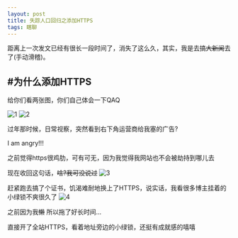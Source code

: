 ```yaml
---
layout: post
title: 失踪人口回归之添加HTTPS
tags: 瞎聊
---
```


距离上一次发文已经有很长一段时间了，消失了这么久，其实，我是去搞~~大新闻~~去了(手动滑稽)。

## #为什么添加HTTPS

给你们看两张图，你们自己体会一下QAQ

![1][1]
![2][2]

过年那时候，日常视察，突然看到右下角运营商给我塞的广告?

I am angry!!!

之前觉得https很鸡肋，可有可无，因为我觉得我网站也不会被劫持到哪儿去

现在收回这句话，~~啥?我可没说过~~
![3][3]

赶紧跑去搞了个证书，饥渴难耐地换上了HTTPS，说实话，我看很多博主挂着的小绿锁不爽很久了
![4][4]

之前因为我~~懒~~ 所以拖了好长时间...

直接开了全站HTTPS，看着地址旁边的小绿锁，还挺有成就感的嘻嘻

 [1]: https://lkopp.ml/usrimg/2018-3-19-GETHTTPS-2.png
 [2]: https://lkopp.ml/usrimg/2018-3-19-GETHTTPS-1.png
 [3]: https://lkopp.ml/exp/funnycry.png
 [4]: https://lkopp.ml/exp/funnyangry.png
